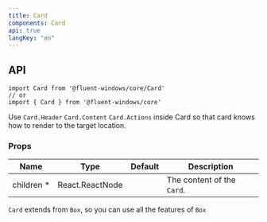 ```yaml
---
title: Card
components: Card
api: true
langKey: "en"
---
```


## API

```
import Card from '@fluent-windows/core/Card'
// or
import { Card } from '@fluent-windows/core'
```

Use `Card.Header` `Card.Content` `Card.Actions` inside Card so that card knows how to render to the target location.

### Props

| Name | Type | Default | Description |
| --- | --- | --- | --- |
| children&nbsp;* | React.ReactNode |  | The content of the `Card`. |

`Card` extends from `Box`, so you can use all the features of `Box`
